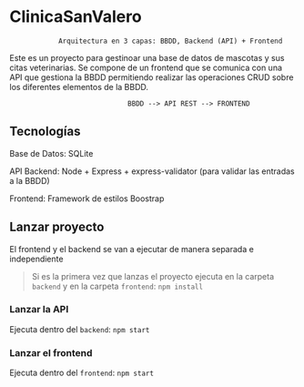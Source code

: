 # ClinicaSanValero
                Arquitectura en 3 capas: BBDD, Backend (API) + Frontend

Este es un proyecto para gestinoar una base de datos de mascotas y sus citas veterinarias.
Se compone de un frontend que se comunica con una API que gestiona la BBDD permitiendo realizar las operaciones CRUD sobre los diferentes elementos de la BBDD.

                                 BBDD --> API REST --> FRONTEND

## Tecnologías
Base de Datos: SQLite

API Backend: Node + Express + express-validator (para validar las entradas a la BBDD)

Frontend: Framework de estilos Boostrap

## Lanzar proyecto
El frontend y el backend se van a ejecutar de manera separada e independiente

> Si es la primera vez que lanzas el proyecto ejecuta en la carpeta `backend` y en la carpeta `frontend`: `npm install`

### Lanzar la API 
Ejecuta dentro del `backend`: `npm start`

### Lanzar el frontend 
Ejecuta dentro del `frontend`: `npm start`
